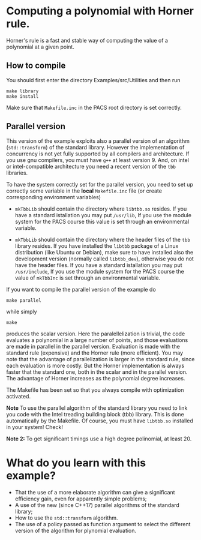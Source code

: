 # Computing a polynomial with Horner rule. #

Horner's rule is a fast and stable way of computing the value of a polynomial at a given point.  

## How to compile ##

You should first enter the directory Examples/src/Utilities and then run

````
make library
make install
````

Make sure that ``Makefile.inc`` in the PACS root directory is set correctly.

## Parallel version ##
This version of the example exploits also a parallel version of an algorithm
(``std::transform``) of the standard library. However the
implementation of concurrency is not yet fully supported by all
compilers and architecture. If you use gnu compilers, you must have
`g++` at least version 9. And, on intel or intel-compatible
architecture you need a recent version of the `tbb` libraries.

To have the system correctly set for the parallel version, you need to set up correctly
some variable in the **local** `Makefile.inc` file (or create corresponding environment variables)

* `mkTbbLib` should contain the directory where `libtbb.so`
resides. If you have a standard istallation you may put `/usr/lib`, If
you use the module system for the PACS course this value is set
through an environmental variable.

* `mkTbbLib` should contain the directory where the header files of
the `tbb` library resides. If you have installed the `libtbb` package
of a Linux distribution (like Ubuntu or Debian), make sure to have
installed also the development version (normally called `libtbb_dev`),
otherwise you do not have the header files.  If you have a standard
istallation you may put `/usr/include`, If you use the module system
for the PACS course the value of `mkTbbInc` is set through an
environmental variable.

If you want to compile the parallel version of the example do

    make parallel
    
while simply

    make 
    
produces the scalar version.  Here the paralellelization is trivial,
the code evaluates a polynomial in a large number of points, and those
evaluations are made in parallel in the parallel version. Evaluation
is made with the standard rule (expensive) and the Horner rule (more
efficient). You may note that the advantage of parallelization is
larger in the standard rule, since each evaluation is more costly. But
the Horner implementation is always faster that the standard one, both
in the scalar and in the parallel version. The advantage of Horner
increases as the polynomial degree increases. 

The Makefile has been set so that you always compile with optimization
activated.

**Note** To use the parallel algorithm of the standard library you need to link you code with the Intel treading building block (tbb) library.
This is done automatically by the Makefile. Of course, you must have `libtbb.so` installed in your system! Check!

**Note 2:**  To get significant timings use a high degree polinomial, at least 20.

# What do you learn with this example? #
- That the use of a more elaborate algorithm can give a significant efficiency gain, even for apparently simple problems;
- A use of the new (since C++17) parallel algorithms of the standard library; 
- How to use the `std::transform` algorithm.
- The use of a policy passed as function argument to select the different version of the algorithm for plynomial evaluation.
